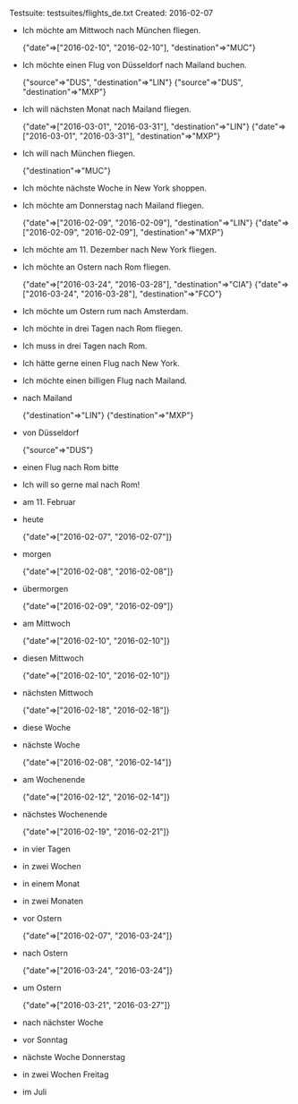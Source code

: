 Testsuite: testsuites/flights_de.txt
Created:   2016-02-07


* Ich möchte am Mittwoch nach München fliegen.

    {"date"=>["2016-02-10", "2016-02-10"], "destination"=>"MUC"}

* Ich möchte einen Flug von Düsseldorf nach Mailand buchen.

    {"source"=>"DUS", "destination"=>"LIN"}
    {"source"=>"DUS", "destination"=>"MXP"}

* Ich will nächsten Monat nach Mailand fliegen.

    {"date"=>["2016-03-01", "2016-03-31"], "destination"=>"LIN"}
    {"date"=>["2016-03-01", "2016-03-31"], "destination"=>"MXP"}

* Ich will nach München fliegen.

    {"destination"=>"MUC"}

* Ich möchte nächste Woche in New York shoppen.


* Ich möchte am Donnerstag nach Mailand fliegen.

    {"date"=>["2016-02-09", "2016-02-09"], "destination"=>"LIN"}
    {"date"=>["2016-02-09", "2016-02-09"], "destination"=>"MXP"}

* Ich möchte am 11. Dezember nach New York fliegen.


* Ich möchte an Ostern nach Rom fliegen.

    {"date"=>["2016-03-24", "2016-03-28"], "destination"=>"CIA"}
    {"date"=>["2016-03-24", "2016-03-28"], "destination"=>"FCO"}

* Ich möchte um Ostern rum nach Amsterdam.


* Ich möchte in drei Tagen nach Rom fliegen.


* Ich muss in drei Tagen nach Rom.


* Ich hätte gerne einen Flug nach New York.


* Ich möchte einen billigen Flug nach Mailand.


* nach Mailand

    {"destination"=>"LIN"}
    {"destination"=>"MXP"}

* von Düsseldorf

    {"source"=>"DUS"}

* einen Flug nach Rom bitte


* Ich will so gerne mal nach Rom!


* am 11. Februar


* heute

    {"date"=>["2016-02-07", "2016-02-07"]}

* morgen

    {"date"=>["2016-02-08", "2016-02-08"]}

* übermorgen

    {"date"=>["2016-02-09", "2016-02-09"]}

* am Mittwoch

    {"date"=>["2016-02-10", "2016-02-10"]}

* diesen Mittwoch

    {"date"=>["2016-02-10", "2016-02-10"]}

* nächsten Mittwoch

    {"date"=>["2016-02-18", "2016-02-18"]}

* diese Woche


* nächste Woche

    {"date"=>["2016-02-08", "2016-02-14"]}

* am Wochenende

    {"date"=>["2016-02-12", "2016-02-14"]}

* nächstes Wochenende

    {"date"=>["2016-02-19", "2016-02-21"]}

* in vier Tagen


* in zwei Wochen


* in einem Monat


* in zwei Monaten


* vor Ostern

    {"date"=>["2016-02-07", "2016-03-24"]}

* nach Ostern

    {"date"=>["2016-03-24", "2016-03-24"]}

* um Ostern

    {"date"=>["2016-03-21", "2016-03-27"]}

* nach nächster Woche


* vor Sonntag


* nächste Woche Donnerstag


* in zwei Wochen Freitag


* im Juli

